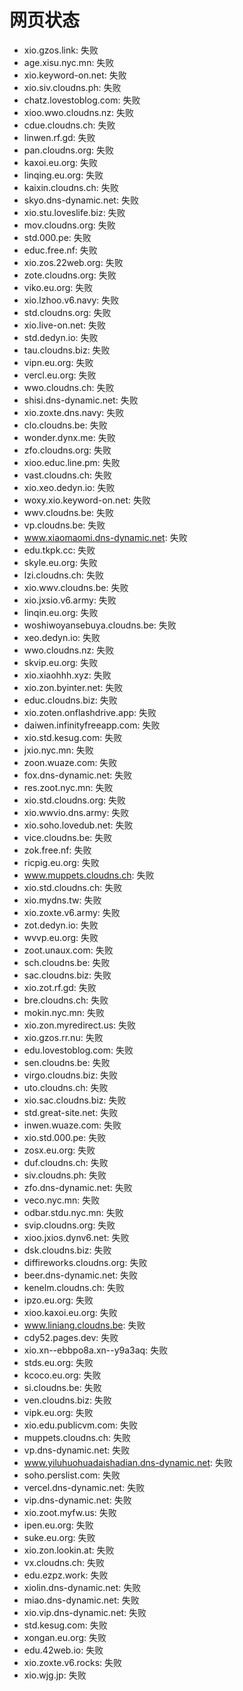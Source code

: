 # 网页状态
- xio.gzos.link: 失败
- age.xisu.nyc.mn: 失败
- xio.keyword-on.net: 失败
- xio.siv.cloudns.ph: 失败
- chatz.lovestoblog.com: 失败
- xioo.wwo.cloudns.nz: 失败
- cdue.cloudns.ch: 失败
- linwen.rf.gd: 失败
- pan.cloudns.org: 失败
- kaxoi.eu.org: 失败
- linqing.eu.org: 失败
- kaixin.cloudns.ch: 失败
- skyo.dns-dynamic.net: 失败
- xio.stu.loveslife.biz: 失败
- mov.cloudns.org: 失败
- std.000.pe: 失败
- educ.free.nf: 失败
- xio.zos.22web.org: 失败
- zote.cloudns.org: 失败
- viko.eu.org: 失败
- xio.lzhoo.v6.navy: 失败
- std.cloudns.org: 失败
- xio.live-on.net: 失败
- std.dedyn.io: 失败
- tau.cloudns.biz: 失败
- vipn.eu.org: 失败
- vercl.eu.org: 失败
- wwo.cloudns.ch: 失败
- shisi.dns-dynamic.net: 失败
- xio.zoxte.dns.navy: 失败
- clo.cloudns.be: 失败
- wonder.dynx.me: 失败
- zfo.cloudns.org: 失败
- xioo.educ.line.pm: 失败
- vast.cloudns.ch: 失败
- xio.xeo.dedyn.io: 失败
- woxy.xio.keyword-on.net: 失败
- wwv.cloudns.be: 失败
- vp.cloudns.be: 失败
- www.xiaomaomi.dns-dynamic.net: 失败
- edu.tkpk.cc: 失败
- skyle.eu.org: 失败
- lzi.cloudns.ch: 失败
- xio.wwv.cloudns.be: 失败
- xio.jxsio.v6.army: 失败
- linqin.eu.org: 失败
- woshiwoyansebuya.cloudns.be: 失败
- xeo.dedyn.io: 失败
- wwo.cloudns.nz: 失败
- skvip.eu.org: 失败
- xio.xiaohhh.xyz: 失败
- xio.zon.byinter.net: 失败
- educ.cloudns.biz: 失败
- xio.zoten.onflashdrive.app: 失败
- daiwen.infinityfreeapp.com: 失败
- xio.std.kesug.com: 失败
- jxio.nyc.mn: 失败
- zoon.wuaze.com: 失败
- fox.dns-dynamic.net: 失败
- res.zoot.nyc.mn: 失败
- xio.std.cloudns.org: 失败
- xio.wwvio.dns.army: 失败
- xio.soho.lovedub.net: 失败
- vice.cloudns.be: 失败
- zok.free.nf: 失败
- ricpig.eu.org: 失败
- www.muppets.cloudns.ch: 失败
- xio.std.cloudns.ch: 失败
- xio.mydns.tw: 失败
- xio.zoxte.v6.army: 失败
- zot.dedyn.io: 失败
- wvvp.eu.org: 失败
- zoot.unaux.com: 失败
- sch.cloudns.be: 失败
- sac.cloudns.biz: 失败
- xio.zot.rf.gd: 失败
- bre.cloudns.ch: 失败
- mokin.nyc.mn: 失败
- xio.zon.myredirect.us: 失败
- xio.gzos.rr.nu: 失败
- edu.lovestoblog.com: 失败
- sen.cloudns.be: 失败
- virgo.cloudns.biz: 失败
- uto.cloudns.ch: 失败
- xio.sac.cloudns.biz: 失败
- std.great-site.net: 失败
- inwen.wuaze.com: 失败
- xio.std.000.pe: 失败
- zosx.eu.org: 失败
- duf.cloudns.ch: 失败
- siv.cloudns.ph: 失败
- zfo.dns-dynamic.net: 失败
- veco.nyc.mn: 失败
- odbar.stdu.nyc.mn: 失败
- svip.cloudns.org: 失败
- xioo.jxios.dynv6.net: 失败
- dsk.cloudns.biz: 失败
- diffireworks.cloudns.org: 失败
- beer.dns-dynamic.net: 失败
- kenelm.cloudns.ch: 失败
- ipzo.eu.org: 失败
- xioo.kaxoi.eu.org: 失败
- www.liniang.cloudns.be: 失败
- cdy52.pages.dev: 失败
- xio.xn--ebbpo8a.xn--y9a3aq: 失败
- stds.eu.org: 失败
- kcoco.eu.org: 失败
- si.cloudns.be: 失败
- ven.cloudns.biz: 失败
- vipk.eu.org: 失败
- xio.edu.publicvm.com: 失败
- muppets.cloudns.ch: 失败
- vp.dns-dynamic.net: 失败
- www.yiluhuohuadaishadian.dns-dynamic.net: 失败
- soho.perslist.com: 失败
- vercel.dns-dynamic.net: 失败
- vip.dns-dynamic.net: 失败
- xio.zoot.myfw.us: 失败
- ipen.eu.org: 失败
- suke.eu.org: 失败
- xio.zon.lookin.at: 失败
- vx.cloudns.ch: 失败
- edu.ezpz.work: 失败
- xiolin.dns-dynamic.net: 失败
- miao.dns-dynamic.net: 失败
- xio.vip.dns-dynamic.net: 失败
- std.kesug.com: 失败
- xongan.eu.org: 失败
- edu.42web.io: 失败
- xio.zoxte.v6.rocks: 失败
- xio.wjg.jp: 失败
